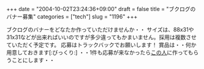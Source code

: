 +++
date = "2004-10-02T23:24:36+09:00"
draft = false
title = "ブクログのバナー募集"
categories = ["tech"]
slug = "1196"
+++

ブクログのバナーをどなたか作っていただけませんか・・
サイズは、88x31や31x31などが出来ればいいのですが多少違ってもかまいません。採用は複数させていただく予定です。
応募はトラックバックでお願いします！
賞品は・・何か用意しておきます[:びっくり:]
・・1件も応募が来なかったら<a href="http://zubon.boo.jp/goburin" target="_blank">この人</a>に作ってもらうことにします・・
